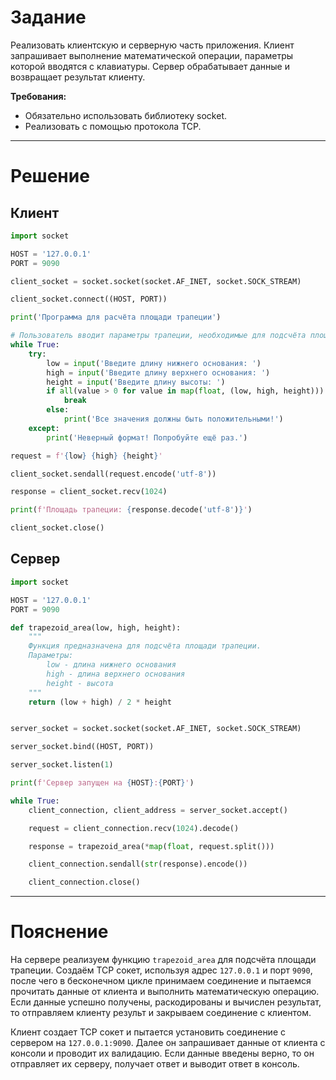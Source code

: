 # Задание
Реализовать клиентскую и серверную часть приложения. Клиент запрашивает выполнение математической операции, параметры
которой вводятся с клавиатуры. Сервер обрабатывает данные и возвращает результат клиенту.

**Требования:**

- Обязательно использовать библиотеку socket.
- Реализовать с помощью протокола TCP.
 
***

# Решение

## Клиент

```python
import socket

HOST = '127.0.0.1'
PORT = 9090

client_socket = socket.socket(socket.AF_INET, socket.SOCK_STREAM)

client_socket.connect((HOST, PORT))

print('Программа для расчёта площади трапеции')

# Пользователь вводит параметры трапеции, необходимые для подсчёта площади
while True:
    try:
        low = input('Введите длину нижнего основания: ')
        high = input('Введите длину верхнего основания: ')
        height = input('Введите длину высоты: ')
        if all(value > 0 for value in map(float, (low, high, height))):
            break
        else:
            print('Все значения должны быть положительными!')
    except:
        print('Неверный формат! Попробуйте ещё раз.')

request = f'{low} {high} {height}'

client_socket.sendall(request.encode('utf-8'))

response = client_socket.recv(1024)

print(f'Площадь трапеции: {response.decode('utf-8')}')

client_socket.close()
```

## Сервер

```python
import socket

HOST = '127.0.0.1'
PORT = 9090

def trapezoid_area(low, high, height):
    """
    Функция предназначена для подсчёта площади трапеции.
    Параметры:
        low - длина нижнего основания
        high - длина верхнего основания
        height - высота
    """
    return (low + high) / 2 * height


server_socket = socket.socket(socket.AF_INET, socket.SOCK_STREAM)

server_socket.bind((HOST, PORT))

server_socket.listen(1)

print(f'Сервер запущен на {HOST}:{PORT}')

while True:
    client_connection, client_address = server_socket.accept()

    request = client_connection.recv(1024).decode()

    response = trapezoid_area(*map(float, request.split()))

    client_connection.sendall(str(response).encode())

    client_connection.close()
```

***

# Пояснение

На сервере реализуем функцию `trapezoid_area` для подсчёта площади трапеции. Создаём TCP сокет, используя адрес `127.0.0.1` и порт `9090`, после чего в бесконечном цикле принимаем соединение и пытаемся прочитать данные от
клиента и выполнить математическую операцию. Если данные успешно получены, раскодированы и вычислен результат, то
отправляем клиенту результ и закрываем соединение с клиентом.

Клиент создает TCP сокет и пытается установить соединение с сервером на `127.0.0.1:9090`.
Далее он запрашивает данные от клиента с консоли и проводит их валидацию.
Если данные введены верно, то он отправляет их серверу, получает ответ и выводит ответ в консоль.